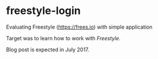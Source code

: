 # freestyle-login
Evaluating Freestyle (https://frees.io) with simple application

Target was to learn how to work with _Freestyle_.

Blog post is expected in July 2017.
